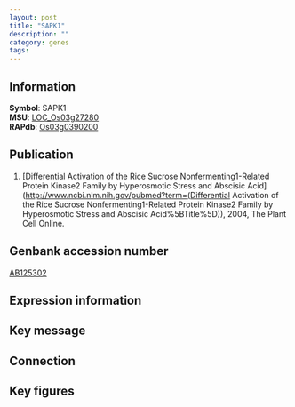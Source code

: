 ```yaml
---
layout: post
title: "SAPK1"
description: ""
category: genes
tags: 
---
```


## Information
__Symbol__: SAPK1  
__MSU__: [LOC_Os03g27280](http://rice.plantbiology.msu.edu/cgi-bin/ORF_infopage.cgi?orf=LOC_Os03g27280)  
__RAPdb__: [Os03g0390200](http://rapdb.dna.affrc.go.jp/viewer/gbrowse_details/irgsp1?name=Os03g0390200)  

## Publication
1. [Differential Activation of the Rice Sucrose Nonfermenting1-Related Protein Kinase2 Family by Hyperosmotic Stress and Abscisic Acid](http://www.ncbi.nlm.nih.gov/pubmed?term=(Differential Activation of the Rice Sucrose Nonfermenting1-Related Protein Kinase2 Family by Hyperosmotic Stress and Abscisic Acid%5BTitle%5D)), 2004, The Plant Cell Online.

## Genbank accession number
[AB125302](http://www.ncbi.nlm.nih.gov/nuccore/AB125302)

## Expression information

## Key message

## Connection

## Key figures


